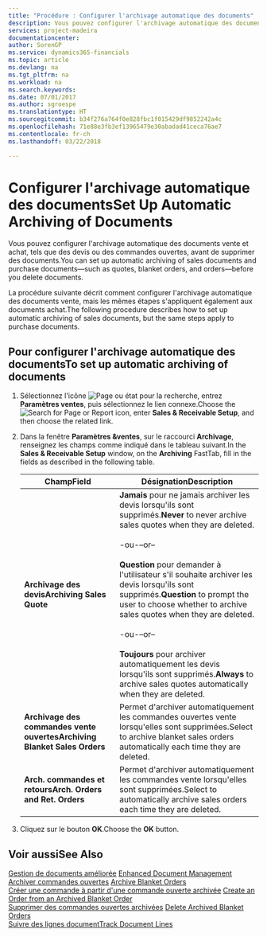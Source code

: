 ```yaml
---
title: "Procédure : Configurer l'archivage automatique des documents"
description: Vous pouvez configurer l'archivage automatique des documents vente et achat, tels que des devis ou des commandes ouvertes, avant de supprimer des documents.
services: project-madeira
documentationcenter: 
author: SorenGP
ms.service: dynamics365-financials
ms.topic: article
ms.devlang: na
ms.tgt_pltfrm: na
ms.workload: na
ms.search.keywords: 
ms.date: 07/01/2017
ms.author: sgroespe
ms.translationtype: HT
ms.sourcegitcommit: b34f276a764f0e828fbc1f015429df9852242a4c
ms.openlocfilehash: 71e88e3fb3ef13965479e30abadad41ceca76ae7
ms.contentlocale: fr-ch
ms.lasthandoff: 03/22/2018

---
```

# <a name="set-up-automatic-archiving-of-documents"></a><span data-ttu-id="c4f98-103">Configurer l'archivage automatique des documents</span><span class="sxs-lookup"><span data-stu-id="c4f98-103">Set Up Automatic Archiving of Documents</span></span>
<span data-ttu-id="c4f98-104">Vous pouvez configurer l'archivage automatique des documents vente et achat, tels que des devis ou des commandes ouvertes, avant de supprimer des documents.</span><span class="sxs-lookup"><span data-stu-id="c4f98-104">You can set up automatic archiving of sales documents and purchase documents—such as quotes, blanket orders, and orders—before you delete documents.</span></span>  

<span data-ttu-id="c4f98-105">La procédure suivante décrit comment configurer l'archivage automatique des documents vente, mais les mêmes étapes s'appliquent également aux documents achat.</span><span class="sxs-lookup"><span data-stu-id="c4f98-105">The following procedure describes how to set up automatic archiving of sales documents, but the same steps apply to purchase documents.</span></span>  

## <a name="to-set-up-automatic-archiving-of-documents"></a><span data-ttu-id="c4f98-106">Pour configurer l'archivage automatique des documents</span><span class="sxs-lookup"><span data-stu-id="c4f98-106">To set up automatic archiving of documents</span></span>  

1.  <span data-ttu-id="c4f98-107">Sélectionnez l'icône ![Page ou état pour la recherche](../../media/ui-search/search_small.png "icône"), entrez **Paramètres ventes**, puis sélectionnez le lien connexe.</span><span class="sxs-lookup"><span data-stu-id="c4f98-107">Choose the ![Search for Page or Report](../../media/ui-search/search_small.png "Search for Page or Report icon") icon, enter **Sales & Receivable Setup**, and then choose the related link.</span></span>  
2.  <span data-ttu-id="c4f98-108">Dans la fenêtre **Paramètres &ventes**, sur le raccourci **Archivage**, renseignez les champs comme indiqué dans le tableau suivant.</span><span class="sxs-lookup"><span data-stu-id="c4f98-108">In the **Sales & Receivable Setup** window, on the **Archiving** FastTab, fill in the fields as described in the following table.</span></span>  

    |<span data-ttu-id="c4f98-109">Champ</span><span class="sxs-lookup"><span data-stu-id="c4f98-109">Field</span></span>|<span data-ttu-id="c4f98-110">Désignation</span><span class="sxs-lookup"><span data-stu-id="c4f98-110">Description</span></span>|  
    |---------------------------------|---------------------------------------|  
    |<span data-ttu-id="c4f98-111">**Archivage des devis**</span><span class="sxs-lookup"><span data-stu-id="c4f98-111">**Archiving Sales Quote**</span></span>|<span data-ttu-id="c4f98-112">**Jamais** pour ne jamais archiver les devis lorsqu'ils sont supprimés.</span><span class="sxs-lookup"><span data-stu-id="c4f98-112">**Never** to never archive sales quotes when they are deleted.</span></span><br /><br /> <span data-ttu-id="c4f98-113">-ou-</span><span class="sxs-lookup"><span data-stu-id="c4f98-113">–or–</span></span><br /><br /> <span data-ttu-id="c4f98-114">**Question** pour demander à l'utilisateur s'il souhaite archiver les devis lorsqu'ils sont supprimés.</span><span class="sxs-lookup"><span data-stu-id="c4f98-114">**Question** to prompt the user to choose whether to archive sales quotes when they are deleted.</span></span><br /><br /> <span data-ttu-id="c4f98-115">-ou-</span><span class="sxs-lookup"><span data-stu-id="c4f98-115">–or–</span></span><br /><br /> <span data-ttu-id="c4f98-116">**Toujours** pour archiver automatiquement les devis lorsqu'ils sont supprimés.</span><span class="sxs-lookup"><span data-stu-id="c4f98-116">**Always** to archive sales quotes automatically when they are deleted.</span></span>|  
    |<span data-ttu-id="c4f98-117">**Archivage des commandes vente ouvertes**</span><span class="sxs-lookup"><span data-stu-id="c4f98-117">**Archiving Blanket Sales Orders**</span></span>|<span data-ttu-id="c4f98-118">Permet d'archiver automatiquement les commandes ouvertes vente lorsqu'elles sont supprimées.</span><span class="sxs-lookup"><span data-stu-id="c4f98-118">Select to archive blanket sales orders automatically each time they are deleted.</span></span>|  
    |<span data-ttu-id="c4f98-119">**Arch. commandes et retours**</span><span class="sxs-lookup"><span data-stu-id="c4f98-119">**Arch. Orders and Ret. Orders**</span></span>|<span data-ttu-id="c4f98-120">Permet d'archiver automatiquement les commandes vente lorsqu'elles sont supprimées.</span><span class="sxs-lookup"><span data-stu-id="c4f98-120">Select to automatically archive sales orders each time they are deleted.</span></span>|  

3.  <span data-ttu-id="c4f98-121">Cliquez sur le bouton **OK**.</span><span class="sxs-lookup"><span data-stu-id="c4f98-121">Choose the **OK** button.</span></span>  

## <a name="see-also"></a><span data-ttu-id="c4f98-122">Voir aussi</span><span class="sxs-lookup"><span data-stu-id="c4f98-122">See Also</span></span>  
 <span data-ttu-id="c4f98-123">[Gestion de documents améliorée](enhanced-document-management.md) </span><span class="sxs-lookup"><span data-stu-id="c4f98-123">[Enhanced Document Management](enhanced-document-management.md) </span></span>  
 <span data-ttu-id="c4f98-124">[Archiver commandes ouvertes](how-to-archive-blanket-orders.md) </span><span class="sxs-lookup"><span data-stu-id="c4f98-124">[Archive Blanket Orders](how-to-archive-blanket-orders.md) </span></span>  
 <span data-ttu-id="c4f98-125">[Créer une commande à partir d'une commande ouverte archivée](how-to-create-an-order-from-an-archived-blanket-order.md) </span><span class="sxs-lookup"><span data-stu-id="c4f98-125">[Create an Order from an Archived Blanket Order](how-to-create-an-order-from-an-archived-blanket-order.md) </span></span>  
 <span data-ttu-id="c4f98-126">[Supprimer des commandes ouvertes archivées](how-to-delete-archived-blanket-orders.md) </span><span class="sxs-lookup"><span data-stu-id="c4f98-126">[Delete Archived Blanket Orders](how-to-delete-archived-blanket-orders.md) </span></span>  
 [<span data-ttu-id="c4f98-127">Suivre des lignes document</span><span class="sxs-lookup"><span data-stu-id="c4f98-127">Track Document Lines</span></span>](how-to-track-document-lines.md) 

